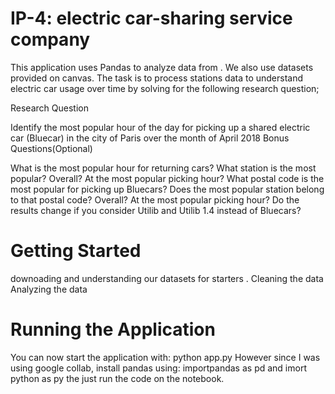 # IP-4: electric car-sharing service company
This application uses Pandas to analyze data from . We also use datasets provided on canvas.
The task is to process stations data to understand electric car usage over time by solving for
the following research question;

Research Question

Identify the most popular hour of the day for picking up a shared electric car (Bluecar) in the
city of Paris over the month of April 2018
Bonus Questions(Optional)

What is the most popular hour for returning cars?
What station is the most popular?
Overall?
At the most popular picking hour?
What postal code is the most popular for picking up Bluecars? Does the most popular station belong to that postal code?
Overall?
At the most popular picking hour?
Do the results change if you consider Utilib and Utilib 1.4 instead of Bluecars? 

# Getting Started
downoading and understanding our datasets for starters .
Cleaning the data
Analyzing the data

# Running the Application
You can now start the application with: python app.py However since I was using google collab,
install pandas using: importpandas as pd and imort python as py the just run the code on the notebook.
